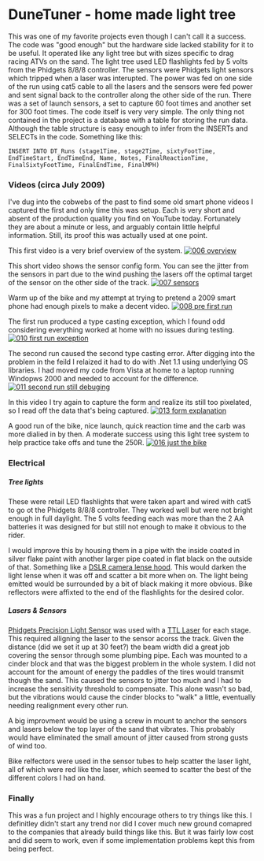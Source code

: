 
# DuneTuner - home made light tree

This was one of my favorite projects even though I can't call it a success. The code was "good enough" but the hardware side lacked stability for it to be useful. It operated like any light tree but with sizes specific to drag racing ATVs on the sand. The light tree used LED flashlights fed by 5 volts from the Phidgets 8/8/8 controller. The sensors were Phidgets light sensors which tripped when a laser was interupted. The power was fed on one side of the run using cat5 cable to all the lasers and the sensors were fed power and sent signal back to the controller along the other side of the run. There was a set of launch sensors, a set to capture 60 foot times and another set for 300 foot times. The code itself is very very simple. The only thing not contained in the project is a database with a table for storing the run data. Although the table structure is easy enough to infer from the INSERTs and SELECTs in the code. Something like this:

`
INSERT INTO DT_Runs (stage1Time, stage2Time, sixtyFootTime, EndTimeStart, EndTimeEnd, Name, Notes, FinalReactionTime, FinalSixtyFootTime, FinalEndTime, FinalMPH)
`

### Videos (circa July 2009)

I've dug into the cobwebs of the past to find some old smart phone videos I captured the first and only time this was setup. Each is very short and absent of the production quality you find on YouTube today. Fortunately they are about a minute or less, and arguably contain little helpful information. Still, its proof this was actually used at one point.

This first video is a very brief overview of the system.
[![006 overview](https://img.youtube.com/vi/WmsJRQnDLLc/0.jpg)](https://www.youtube.com/watch?v=WmsJRQnDLLc)

This short video shows the sensor config form. You can see the jitter from the sensors in part due to the wind pushing the lasers off the optimal target of the sensor on the other side of the track.
[![007 sensors](https://img.youtube.com/vi/Ha2IwATGzFo/0.jpg)](https://www.youtube.com/watch?v=Ha2IwATGzFo)

Warm up of the bike and my attempt at trying to pretend a 2009 smart phone had enough pixels to make a decent video.
[![008 pre first run](https://img.youtube.com/vi/fH8IzMpRkvI/0.jpg)](https://www.youtube.com/watch?v=fH8IzMpRkvI)

The first run produced a type casting exception, which I found odd considering everything worked at home with no issues during testing.
[![010 first run exception](https://img.youtube.com/vi/GKWXqIxdrTc/0.jpg)](https://www.youtube.com/watch?v=GKWXqIxdrTc)

The second run caused the second type casting error. After digging into the problem in the feild I relaized it had to do with .Net 1.1 using underlying OS libraries. I had moved my code from Vista at home to a laptop running Windopws 2000 and needed to account for the difference.
[![011 second run still debuging](https://img.youtube.com/vi/yuUYOG7avys/0.jpg)](https://www.youtube.com/watch?v=yuUYOG7avys)

In this video I try again to capture the form and realize its still too pixelated, so I read off the data that's being captured.
[![013 form explanation](https://img.youtube.com/vi/MjRSHvc9Tnk/0.jpg)](https://www.youtube.com/watch?v=MjRSHvc9Tnk)

A good run of the bike, nice launch, quick reaction time and the carb was more dialied in by then. A moderate success using this light tree system to help practice take offs and tune the 250R.
[![016 just the bike](https://img.youtube.com/vi/lt818_yUrpc/0.jpg)](https://www.youtube.com/watch?v=lt818_yUrpc)

### Electrical

##### Tree lights

These were retail LED flashlights that were taken apart and wired with cat5 to go ot the Phidgets 8/8/8 controller. They worked well but were not bright enough in full daylight. The 5 volts feeding each was more than the 2 AA batteries it was designed for but still not enough to make it obvious to the rider. 

I would improve this by housing them in a pipe with the inside coated in silver flake paint with another larger pipe coated in flat black on the outside of that. Something like a [DSLR camera lense hood](https://www.amazon.com/55mm-Set-Camera-Lens-Hoods/dp/B07VF139D3). This would darken the light lense when it was off and scatter a bit more when on. The light being emitted would be surrounded by a bit of black making it more obvious. 
Bike reflectors were affixted to the end of the flashlights for the desired color.

##### Lasers & Sensors

[Phidgets Precision Light Sensor](https://www.phidgets.com/?tier=3&catid=8&pcid=6&prodid=99) was used with a [TTL Laser](http://blog.trossenrobotics.com/2008/05/28/ttl-controlled-laser/) for each stage. This required alligning the laser to the sensor acorss the track. Given the distance (did we set it up at 30 feet?) the beam width did a great job covering the sensor through some plumbing pipe. Each was mounted to a cinder block and that was the biggest problem in the whole system. I did not account for the amount of energy the paddles of the tires would transmit though the sand. This caused the sensors to jitter too much and I had to increase the sensitivity threshold to compensate. This alone wasn't so bad, but the vibrations would cause the cinder blocks to "walk" a little, eventually needing realignment every other run. 

A big improvment would be using a screw in mount to anchor the sensors and lasers below the top layer of the sand that vibrates. This probably would have eliminated the small amount of jitter caused from strong gusts of wind too. 

Bike relfectors were used in the sensor tubes to help scatter the laser light, all of which were red like the laser, which seemed to scatter the best of the different colors I had on hand.

### Finally

This was a fun project and I highly encourage others to try things like this. I definitley didn't start any trend nor did I cover much new ground comapred to the companies that already build things like this. But it was fairly low cost and did seem to work, even if some implementation problems kept this from being perfect. 












